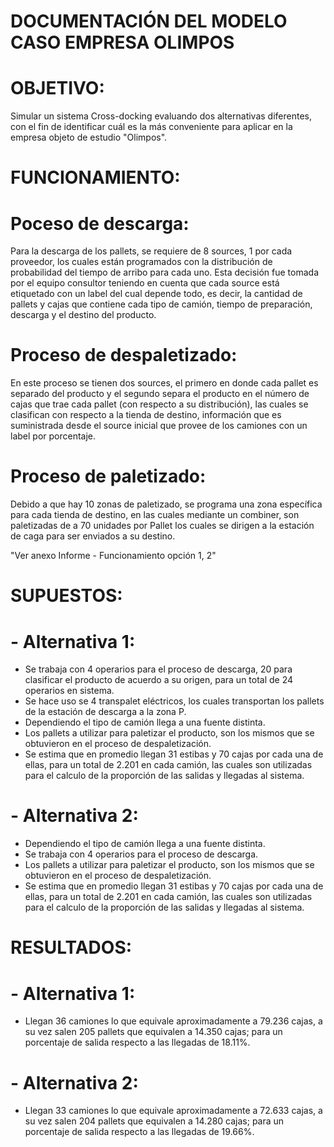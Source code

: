 # DOCUMENTACIÓN DEL MODELO CASO EMPRESA OLIMPOS

# OBJETIVO:

Simular un sistema Cross-docking evaluando dos alternativas diferentes, con el fin de identificar cuál es la más conveniente para aplicar en la empresa objeto de estudio "Olimpos". 

# FUNCIONAMIENTO:

# Poceso de descarga: 
Para la descarga de los pallets, se requiere de 8 sources, 1 por cada proveedor, los cuales están programados con la distribución de probabilidad del tiempo de arribo para cada uno. Esta decisión fue tomada por el equipo consultor teniendo en cuenta que cada source está etiquetado con un label del cual depende todo, es decir, la cantidad de pallets y cajas que contiene cada tipo de camión, tiempo de preparación, descarga y el destino del producto.

# Proceso de despaletizado:
En este proceso se tienen dos sources, el primero en donde cada pallet es separado del producto y el segundo separa el producto en el número de cajas que trae cada pallet (con respecto a su distribución), las cuales se clasifican con respecto a la tienda de destino, información que es suministrada desde el source inicial que provee de los camiones con un label por porcentaje.

# Proceso de paletizado: 
Debido a que hay 10 zonas de paletizado, se programa una zona específica para cada tienda de destino, en las cuales mediante un combiner, son paletizadas de a 70 unidades por Pallet los cuales se dirigen a la estación de caga para ser enviados a su destino.

"Ver anexo Informe - Funcionamiento opción 1, 2"

# SUPUESTOS: 

# - Alternativa 1: 
- Se trabaja con 4 operarios para el proceso de descarga, 20 para clasificar el producto de acuerdo a su origen, para un total de 24 operarios en sistema. 
- Se hace uso se 4 transpalet eléctricos, los cuales transportan los pallets de la estación de descarga a la zona P.
- Dependiendo el tipo de camión llega a una fuente distinta.
- Los pallets a utilizar para paletizar el producto, son los mismos que se obtuvieron en el proceso de despaletización.
- Se estima que en promedio llegan 31 estibas y 70 cajas por cada una de ellas, para un total de 2.201 en cada camión, las cuales son utilizadas para el calculo de la proporción de las salidas y llegadas al sistema. 
# - Alternativa 2:
- Dependiendo el tipo de camión llega a una fuente distinta.
- Se trabaja con 4 operarios para el proceso de descarga.
- Los pallets a utilizar para paletizar el producto, son los mismos que se obtuvieron en el proceso de despaletización.
- Se estima que en promedio llegan 31 estibas y 70 cajas por cada una de ellas, para un total de 2.201 en cada camión, las cuales son utilizadas para el calculo de la proporción de las salidas y llegadas al sistema. 

# RESULTADOS:

# - Alternativa 1: 
- Llegan 36 camiones lo que equivale aproximadamente a 79.236 cajas, a su vez salen 205 pallets que equivalen a 14.350 cajas; para un porcentaje de salida respecto a las llegadas de 18.11%.
# - Alternativa 2:
- Llegan 33 camiones lo que equivale aproximadamente a 72.633 cajas, a su vez salen 204 pallets que equivalen a 14.280 cajas; para un porcentaje de salida respecto a las llegadas de 19.66%.



